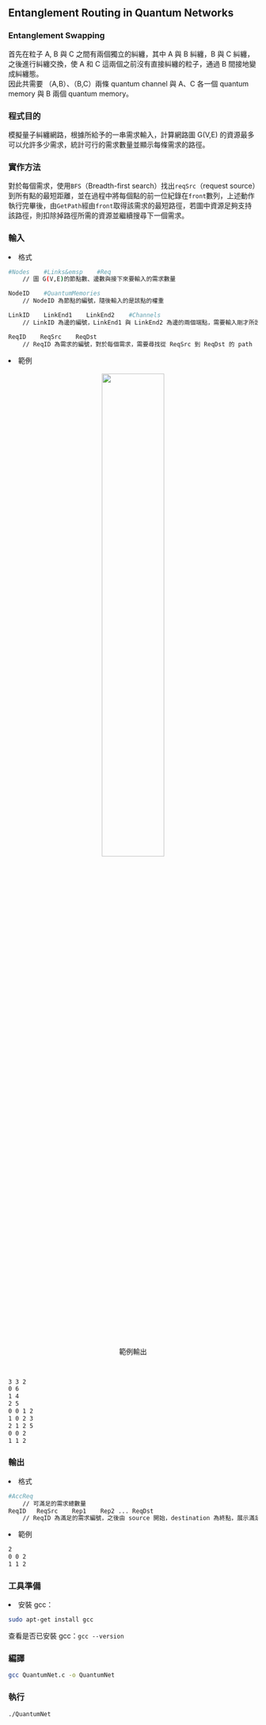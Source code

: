 ## Entanglement Routing in Quantum Networks

### Entanglement Swapping
首先在粒子 A, B 與 C 之間有兩個獨立的糾纏，其中 A 與 B 糾纏，B 與 C 糾纏，之後進行糾纏交換，使 A 和 C 這兩個之前沒有直接糾纏的粒子，通過 B 間接地變成糾纏態。  
因此共需要 （A,B）、（B,C）兩條 quantum channel 與 A、C 各一個 quantum memory 與 B 兩個 quantum memory。

### 程式目的
模擬量子糾纏網路，根據所給予的一串需求輸入，計算網路圖 G(V,E) 的資源最多可以允許多少需求，統計可行的需求數量並顯示每條需求的路徑。

### 實作方法
對於每個需求，使用`BFS`（Breadth-first search）找出`reqSrc`（request source）到所有點的最短距離，並在過程中將每個點的前一位紀錄在`front`數列，上述動作執行完畢後，由`GetPath`經由`front`取得該需求的最短路徑，若圖中資源足夠支持該路徑，則扣除掉路徑所需的資源並繼續搜尋下一個需求。

### 輸入
<li>格式</li>

```bash
#Nodes    #Links&emsp    #Req
    // 圖 G(V,E)的節點數、邊數與接下來要輸入的需求數量

NodeID    #QuantumMemories
    // NodeID 為節點的編號，隨後輸入的是該點的權重

LinkID    LinkEnd1    LinkEnd2    #Channels
    // LinkID 為邊的編號，LinkEnd1 與 LinkEnd2 為邊的兩個端點，需要輸入剛才所設定的節點編號，Channels 是邊的權重

ReqID    ReqSrc    ReqDst
    // ReqID 為需求的編號，對於每個需求，需要尋找從 ReqSrc 到 ReqDst 的 path
``` 

<li>範例</li>
<br/>
<div align = "center">
<image src = "input_graph.jpg" width = 50%>

範例輸出
</div>
<br/>

```bash
3 3 2
0 6
1 4
2 5
0 0 1 2
1 0 2 3
2 1 2 5
0 0 2
1 1 2
```

### 輸出
<li>格式</li>

```bash
#AccReq
    // 可滿足的需求總數量
ReqID   ReqSrc    Rep1    Rep2 ... ReqDst
    // ReqID 為滿足的需求編號，之後由 source 開始，destination 為終點，展示滿足條件的 path
```  
<li>範例</li>

```bash
2
0 0 2
1 1 2
```

### 工具準備
<li>安裝 gcc：</li>

```bash
sudo apt-get install gcc
```
查看是否已安裝 gcc：`gcc --version`

### 編譯
```bash
gcc QuantumNet.c -o QuantumNet
```

### 執行
```bash
./QuantumNet
```
